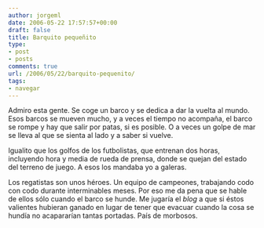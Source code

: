 ```yaml
---
author: jorgeml
date: 2006-05-22 17:57:57+00:00
draft: false
title: Barquito pequeñito
type: 
- post
- posts
comments: true
url: /2006/05/22/barquito-pequenito/
tags:
- navegar
---
```


Admiro esta gente. Se coge un barco y se dedica a dar la vuelta al mundo. Esos barcos se mueven mucho, y a veces el tiempo no acompaña, el barco se rompe y hay que salir por patas, si es posible. O a veces un golpe de mar se lleva al que se sienta al lado y a saber si vuelve.

Igualito que los golfos de los futbolistas, que entrenan dos horas, incluyendo hora y media de rueda de prensa, donde se quejan del estado del terreno de juego. A esos los mandaba yo a galeras.

Los regatistas son unos héroes. Un equipo de campeones, trabajando codo con codo durante interminables meses. Por eso me da pena que se hable de ellos sólo cuando el barco se hunde. Me jugaría el _blog_ a que si éstos valientes hubieran ganado en lugar de tener que evacuar cuando la cosa se hundía no acapararían tantas portadas. País de morbosos.
